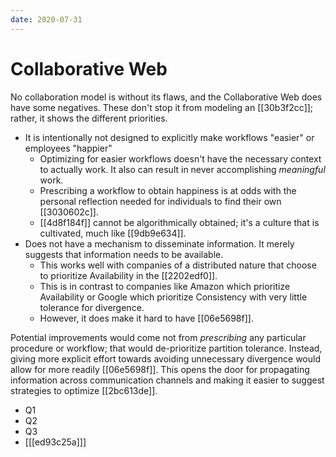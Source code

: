 ```yaml
---
date: 2020-07-31
---
```


# Collaborative Web

No collaboration model is without its flaws, and the Collaborative Web does have some negatives.
These don't stop it from modeling an [[30b3f2cc]]; rather, it shows the different priorities.

- It is intentionally not designed to explicitly make workflows "easier" or employees "happier"
  - Optimizing for easier workflows doesn't have the necessary context to actually work. It also can result in never accomplishing _meaningful_ work.
  - Prescribing a workflow to obtain happiness is at odds with the personal reflection needed for individuals to find their own [[3030602c]].
  - [[4d8f184f]] cannot be algorithmically obtained; it's a culture that is cultivated, much like [[9db9e634]].
- Does not have a mechanism to disseminate information. It merely suggests that information needs to be available.
  - This works well with companies of a distributed nature that choose to prioritize Availability in the [[2202edf0]].
  - This is in contrast to companies like Amazon which prioritize Availability or Google which prioritize Consistency with very little tolerance for divergence.
  - However, it does make it hard to have [[06e5698f]].

Potential improvements would come not from _prescribing_ any particular procedure or workflow; that would de-prioritize partition tolerance.
Instead, giving more explicit effort towards avoiding unnecessary divergence would allow for more readily [[06e5698f]].
This opens the door for propagating information across communication channels and making it easier to suggest strategies to optimize [[2bc613de]].

- Q1
- Q2
- Q3
- [[[ed93c25a]]]
